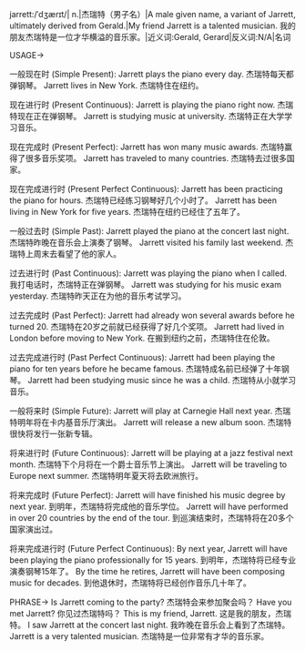 jarrett:/ˈdʒærɪt/| n.|杰瑞特（男子名）|A male given name, a variant of Jarrett, ultimately derived from Gerald.|My friend Jarrett is a talented musician. 我的朋友杰瑞特是一位才华横溢的音乐家。|近义词:Gerald, Gerard|反义词:N/A|名词

USAGE->

一般现在时 (Simple Present):
Jarrett plays the piano every day. 杰瑞特每天都弹钢琴。
Jarrett lives in New York. 杰瑞特住在纽约。

现在进行时 (Present Continuous):
Jarrett is playing the piano right now. 杰瑞特现在正在弹钢琴。
Jarrett is studying music at university. 杰瑞特正在大学学习音乐。

现在完成时 (Present Perfect):
Jarrett has won many music awards. 杰瑞特赢得了很多音乐奖项。
Jarrett has traveled to many countries. 杰瑞特去过很多国家。

现在完成进行时 (Present Perfect Continuous):
Jarrett has been practicing the piano for hours. 杰瑞特已经练习钢琴好几个小时了。
Jarrett has been living in New York for five years. 杰瑞特在纽约已经住了五年了。

一般过去时 (Simple Past):
Jarrett played the piano at the concert last night. 杰瑞特昨晚在音乐会上演奏了钢琴。
Jarrett visited his family last weekend. 杰瑞特上周末去看望了他的家人。

过去进行时 (Past Continuous):
Jarrett was playing the piano when I called. 我打电话时，杰瑞特正在弹钢琴。
Jarrett was studying for his music exam yesterday. 杰瑞特昨天正在为他的音乐考试学习。


过去完成时 (Past Perfect):
Jarrett had already won several awards before he turned 20. 杰瑞特在20岁之前就已经获得了好几个奖项。
Jarrett had lived in London before moving to New York. 在搬到纽约之前，杰瑞特住在伦敦。


过去完成进行时 (Past Perfect Continuous):
Jarrett had been playing the piano for ten years before he became famous.  杰瑞特成名前已经弹了十年钢琴。
Jarrett had been studying music since he was a child. 杰瑞特从小就学习音乐。


一般将来时 (Simple Future):
Jarrett will play at Carnegie Hall next year. 杰瑞特明年将在卡内基音乐厅演出。
Jarrett will release a new album soon. 杰瑞特很快将发行一张新专辑。

将来进行时 (Future Continuous):
Jarrett will be playing at a jazz festival next month. 杰瑞特下个月将在一个爵士音乐节上演出。
Jarrett will be traveling to Europe next summer. 杰瑞特明年夏天将去欧洲旅行。


将来完成时 (Future Perfect):
Jarrett will have finished his music degree by next year. 到明年，杰瑞特将完成他的音乐学位。
Jarrett will have performed in over 20 countries by the end of the tour. 到巡演结束时，杰瑞特将在20多个国家演出过。


将来完成进行时 (Future Perfect Continuous):
By next year, Jarrett will have been playing the piano professionally for 15 years. 到明年，杰瑞特将已经专业演奏钢琴15年了。
By the time he retires, Jarrett will have been composing music for decades. 到他退休时，杰瑞特将已经创作音乐几十年了。


PHRASE->
Is Jarrett coming to the party? 杰瑞特会来参加聚会吗？
Have you met Jarrett? 你见过杰瑞特吗？
This is my friend, Jarrett. 这是我的朋友，杰瑞特。
I saw Jarrett at the concert last night. 我昨晚在音乐会上看到了杰瑞特。
Jarrett is a very talented musician. 杰瑞特是一位非常有才华的音乐家。
